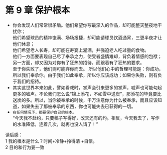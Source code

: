 # 第 9 章 保护根本

- 你会发现人们常常很矛盾。他们希望你写最深入的作品，却可能整天整夜地干扰你；  
   他们希望球员的精神饱满、场场报捷，却可能请球员饮酒通宵，三更半夜才让他们休息；  
   他们希望老人长寿，却可能在寿宴上灌酒，并强迫老人吃过量的食物。  
   他们一方面要表现自己尽了奉承之力，使受者盛情难却，背负着情感的包袱；
  另一方面，却又因为对你有了狂热的招待，而跟着有了狂热的要求。  
  至于你失败了，他们则可能弃你而去。
  所以他们心中的哲理可能是：你成功，所以我们奉承你。由于我们如此奉承，所以你应该成功；如果你失败，则有负于我们的招待。
- 其实这世界本来如此，譬如看戏时，掌声会引来更多的掌声，嘘声也可能勾起更多的嘘声。不论我们怎么说“锦上添花，不如雪中送炭”，那添花的毕竟要比送炭的多。所以，当你被奉承的时候，千万注意你为什么被奉承，而且应该知道，如果失去了那被奉承的东西，你也可能失去已获得的一切。
- `在任何情况下，都要保护自己的根本。`  
  “今天我不赴约，只要稿子写得好，改天还有的约。相反，今天我去了，写作的水准降低，连着几次，就再也没人请了！”

读后感：  
1 我的根本是什么？时间+冷静+拎得清 +自信。  
2 目的和行为要一致
